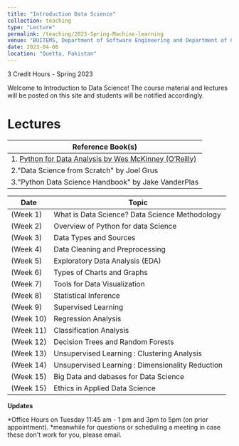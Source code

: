 ```yaml
---
title: "Introduction Data Science"
collection: teaching
type: "Lecture"
permalink: /teaching/2023-Spring-Machine-learning
venue: "BUITEMS, Department of Software Engineering and Department of Computer Engineering"
date: 2023-04-06
location: "Quetta, Pakistan"
---
```


3 Credit Hours - Spring 2023

<!---
Introduction to Data Science 
======
-->

Welcome to Introduction to Data Science! 
The course material and lectures will be posted on this site and students will be notified accordingly. 





Lectures
======
| **Reference Book(s)** |
|----------------------|
|1. [Python for Data Analysis by Wes McKinney (O’Reilly)](http://bit.ly/adswpy-wesmckinney)
|2."Data Science from Scratch" by Joel Grus
|3."Python Data Science Handbook" by Jake VanderPlas

| **Date**   |**Topic**  |
|------------|-----------|
| (Week 1) | What is Data Science? Data Science Methodology
| (Week 2) | Overview of Python for data Science
| (Week 3) | Data Types and Sources
| (Week 4) | Data Cleaning and Preprocessing
| (Week 5) | Exploratory Data Analysis (EDA)
| (Week 6) | Types of Charts and Graphs
| (Week 7) | Tools for Data Visualization
| (Week 8) | Statistical Inference 
| (Week 9) | Supervised Learning 
| (Week 10) | Regression Analysis
| (Week 11) | Classification Analysis
| (Week 12) | Decision Trees and Random Forests
| (Week 13) | Unsupervised Learning : Clustering Analysis
| (Week 14) | Unsupervised Learning : Dimensionality Reduction
| (Week 15) | Big Data and dabases for Data Science
| (Week 15) | Ethics in Applied Data Science

**Updates**


*Office Hours on Tuesday 11:45 am - 1 pm and 3pm to 5pm (on prior appointment).
*meanwhile for questions or scheduling a meeting in case these don't work for you, please email.

